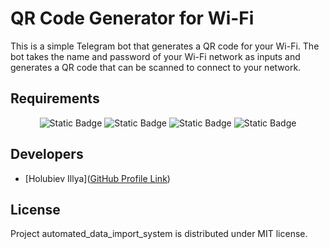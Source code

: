 # QR Code Generator for Wi-Fi 
This is a simple Telegram bot that generates a QR code for your Wi-Fi. 
The bot takes the name and password of your Wi-Fi network as inputs and generates a QR code that can be scanned to connect to your network.
## Requirements

<p align="center">
<img alt="Static Badge" src="https://img.shields.io/badge/Python%203.10-795A7D">
<img alt="Static Badge" src="https://img.shields.io/badge/aiofiles-85A576">
<img alt="Static Badge" src="https://img.shields.io/badge/aiogram-646A3C">
<img alt="Static Badge" src="https://img.shields.io/badge/wifi_qrcode_generator-78928E">


</p>



## Developers

- [Holubiev Illya]([GitHub Profile Link](https://github.com/HolubievIllya))
## License
Project automated_data_import_system is distributed under MIT license.
